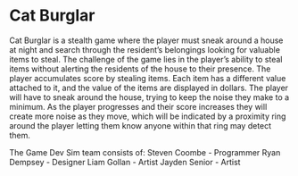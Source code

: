 # Cat Burglar <br />
Cat Burglar is a stealth game where the player must sneak around a house at night and search through the resident’s belongings looking for valuable items to steal. 
The challenge of the game lies in the player’s ability to steal items without alerting the residents of the house to their presence. 
The player accumulates score by stealing items. 
Each item has a different value attached to it, and the value of the items are displayed in dollars. 
The player will have to sneak around the house, trying to keep the noise they make to a minimum. 
As the player progresses and their score increases they will create more noise as they move, which will be indicated by a proximity ring around the player letting them know anyone within that ring may detect them. 

The Game Dev Sim team consists of:
Steven Coombe - Programmer
Ryan Dempsey - Designer
Liam Gollan - Artist
Jayden Senior - Artist
<br />
